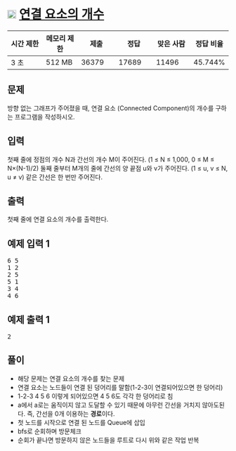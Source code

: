 # <img src="https://d2gd6pc034wcta.cloudfront.net/tier/9.svg" class="solvedac-tier" width="20px"> [연결 요소의 개수](https://www.acmicpc.net/problem/11724)

<table class="table" id="problem-info">
				<thead>
				<tr>
									<th style="width:16%;">시간 제한</th>
					<th style="width:16%;">메모리 제한</th>
					<th style="width:17%;">제출</th>
					<th style="width:17%;">정답</th>
					<th style="width:17%;">맞은 사람</th>
					<th style="width:17%;">정답 비율</th>
								</tr>
				</thead>
				<tbody>
				<tr>
				<td>3 초</td>
				<td>512 MB</td>
									<td>36379</td>
					<td>17689</td>
					<td>11496</td>
					<td>45.744%</td>
								</tr>
				</tbody>
				</table>

## 문제
방향 없는 그래프가 주어졌을 때, 연결 요소 (Connected Component)의 개수를 구하는 프로그램을 작성하시오.

## 입력
첫째 줄에 정점의 개수 N과 간선의 개수 M이 주어진다. (1 ≤ N ≤ 1,000, 0 ≤ M ≤ N×(N-1)/2) 둘째 줄부터 M개의 줄에 간선의 양 끝점 u와 v가 주어진다. (1 ≤ u, v ≤ N, u ≠ v) 같은 간선은 한 번만 주어진다.

## 출력
첫째 줄에 연결 요소의 개수를 출력한다.

<div class="row">
					<div class="col-md-6">
						<section id="sampleinput1">
						<div class="headline">
						<h2>예제 입력 1
						</h2>
						</div>
						<pre class="sampledata" id="sample-input-1">6 5
1 2
2 5
5 1
3 4
4 6
</pre>
						</section>
					</div>
					<div class="col-md-6">
						<section id="sampleoutput1">
						<div class="headline">
						<h2>예제 출력 1
						</h2>
						</div>
						<pre class="sampledata" id="sample-output-1">2
</pre>
						</section>
					</div>
									</div>           


## 풀이
- 해당 문제는 연결 요소의 개수를 찾는 문제
 - 연결 요소는 노드들이 연결 된 덩어리를 말함(1-2-3이 연결되어있으면 한 덩어리)
 - 1-2-3 4 5 6 이렇게 되어있으면 4 5 6도 각각 한 덩어리로 침
 - a에서 a로는 움직이지 않고 도달할 수 있기 때문에 아무런 간선을 거치지 않아도된다. 즉, 간선을 0개 이용하는 **경로**이다.
- 첫 노드를 시작으로 연결 된 노드를 Queue에 삽입
- bfs로 순회하며 방문체크
- 순회가 끝나면 방문하지 않은 노드들을 루트로 다시 위와 같은 작업 반복
